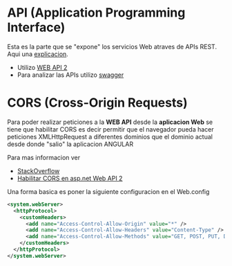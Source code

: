 # API (Application Programming Interface)

Esta es la parte que se "expone" los servicios Web atraves de APIs REST. Aqui una [explicacion](http://asiermarques.com/2013/conceptos-sobre-apis-rest/).

* Utilizo  [WEB API 2 ](https://msdn.microsoft.com/es-es/library/dn448365(v=vs.118).aspx)
* Para analizar las APIs utilizo [swagger](http://swagger.io/) 

# CORS (Cross-Origin Requests)

Para poder realizar peticiones a la **WEB API** desde la **aplicacion Web** se tiene que habilitar CORS 
es decir permitir que el navegador pueda hacer peticiones XMLHttpRequest a diferentes dominios que el dominio 
actual desde donde "salio" la aplicacion ANGULAR

Para mas informacion ver
* [StackOverflow](http://stackoverflow.com/questions/27504256/mvc-web-api-no-access-control-allow-origin-header-is-present-on-the-requested)
* [Habilitar CORS en asp.net Web API 2](https://www.asp.net/web-api/overview/security/enabling-cross-origin-requests-in-web-api)

Una forma basica es poner la siguiente configuracion en el Web.config
``` xml
<system.webServer>
  <httpProtocol>
    <customHeaders>
      <add name="Access-Control-Allow-Origin" value="*" />
      <add name="Access-Control-Allow-Headers" value="Content-Type" />
      <add name="Access-Control-Allow-Methods" value="GET, POST, PUT, DELETE, OPTIONS" />
    </customHeaders>
  </httpProtocol>
</system.webServer>
```


